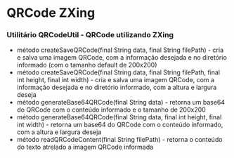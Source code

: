 # QRCode ZXing

### Utilitário QRCodeUtil - QRCode utilizando ZXing
* método createSaveQRCode(final String data, final String filePath)  - cria e salva uma imagem QRCode, com a informação desejada e no diretório informado (com o tamanho default de 200x200)
* método createSaveQRCode(final String data, final String filePath, final int height, final int width)   - cria e salva uma imagem QRCode, com a informação desejada e no diretório informado, com a altura e largura deseja
* método generateBase64QRCode(final String data) - retorna um base64 do QRCode com o conteúdo informado e o tamanho de 200x200
* método generateBase64QRCode(final String data, final int height, final int width)  - retorna um base64 do QRCode com o conteúdo informado, com a altura e largura deseja
* método readQRCodeContent(final String filePath) - retorna o conteúdo do texto atrelado a imagem QRCode informada
